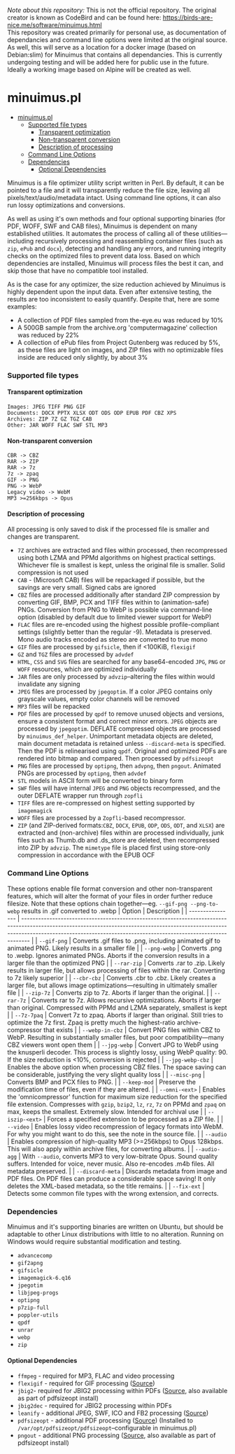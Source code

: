 _Note about this repository:_ This is not the official repository. The original creator is known as CodeBird and can be found here: https://birds-are-nice.me/software/minuimus.html  
This repository was created primarily for personal use, as documentation of dependancies and command line options were limited at the original source.
As well, this will serve as a location for a docker image (based on Debian:slim) for Minuimus that contains all dependancies. This is currently undergoing testing and will be added here for public use in the future. Ideally a working image based on Alpine will be created as well.

# minuimus.pl
- [minuimus.pl](#minuimuspl)
    - [Supported file types](#supported-file-types)
      - [Transparent optimization](#transparent-optimization)
      - [Non-transparent conversion](#non-transparent-conversion)
      - [Description of processing](#description-of-processing)
    - [Command Line Options](#command-line-options)
    - [Dependencies](#dependencies)
      - [Optional Dependencies](#optional-dependencies)

Minuimus is a file optimizer utility script written in Perl. By default, it can be pointed to a file and it will transparently reduce the file size, leaving all pixels/text/audio/metadata intact. Using command line options, it can also run lossy optimizations and conversions.

As well as using it's own methods and four optional supporting binaries (for PDF, WOFF, SWF and CAB files), Minuimus is dependent on many established utilities. It automates the process of calling all of these utilities—including recursively processing and reassembling container files (such as `zip`, `ePub` and `docx`), detecting and handling any errors, and running integrity checks on the optimized files to prevent data loss. Based on which dependencies are installed, Minuimus will process files the best it can, and skip those that have no compatible tool installed.

As is the case for any optimizer, the size reduction achieved by Minuimus is highly dependent upon the input data. Even after extensive testing, the results are too inconsistent to easily quantify. Despite that, here are some examples:
- A collection of PDF files sampled from the-eye.eu was reduced by 10%
- A 500GB sample from the archive.org 'computermagazine' collection was reduced by 22%
- A collection of ePub files from Project Gutenberg was reduced by 5%, as these files are light on images, and ZIP files with no optimizable files inside are reduced only slightly, by about 3%

### Supported file types
#### Transparent optimization
```
Images: JPEG TIFF PNG GIF
Documents: DOCX PPTX XLSX ODT ODS ODP EPUB PDF CBZ XPS
Archives: ZIP 7Z GZ TGZ CAB
Other: JAR WOFF FLAC SWF STL MP3
```

#### Non-transparent conversion
```
CBR -> CBZ
RAR -> ZIP
RAR -> 7z
7z -> zpaq
GIF -> PNG
PNG -> WebP
Legacy video -> WebM
MP3 >=256kbps -> Opus
```

#### Description of processing
All processing is only saved to disk if the processed file is smaller and changes are transparent.
- `7Z` archives are extracted and files within processed, then recompressed using both LZMA and PPMd algorithms on highest practical settings. Whichever file is smallest is kept, unless the original file is smaller. Solid compression is not used
- `CAB` - (Microsoft CAB) files will be repackaged if possible, but the savings are very small. Signed cabs are ignored
- `CBZ` files are processed additionally after standard ZIP compression by converting GIF, BMP, PCX and TIFF files within to (animation-safe) PNGs. Conversion from PNG to WebP is possible via command-line option (disabled by default  due to limited viewer support for WebP)
- `FLAC` files are re-encoded using the highest possible profile-compliant settings (slightly better than the regular -9). Metadata is preserved. Mono audio tracks encoded as stereo are converted to true mono
- `GIF` files are processed by `gifsicle`, then if  <100KiB, `flexigif`
- `GZ` and `TGZ` files are processed by `advdef`
- `HTML`, `CSS` and `SVG` files are searched for any base64-encoded `JPG`, `PNG` or `WOFF` resources, which are optimized individually
- `JAR` files are only processed by `advzip`–altering the files within would invalidate any signing
- `JPEG` files are processed by `jpegoptim`. If a color JPEG contains only grayscale values, empty color channels will be removed
- `MP3` files will be repacked
- `PDF` files are processed by `qpdf` to remove unused objects and versions, ensure a consistent format and correct minor errors. `JPEG` objects are processed by `jpegoptim`. DEFLATE compressed objects are processed by `minuimus_def_helper`. Unimportant metadata objects are deleted, main document metadata is retained unless `--discard-meta` is specified. Then the PDF is relinearised using `qpdf`. Original and optimized PDFs are rendered into bitmap and compared. Then processed by `pdfsizeopt`
- `PNG` files are processed by `optipng`, then `advpng`, then `pngout`. Animated PNGs are processed by `optipng`, then `advdef`
- `STL` models in ASCII form will be converted to binary form
- `SWF` files will have internal `JPEG` and `PNG` objects recompressed, and the outer DEFLATE wrapper run through `zopfli`
- `TIFF` files are re-compressed on highest setting supported by `imagemagick`
- `WOFF` files are processed by a `Zopfli`-based recompressor.
- `ZIP` (and ZIP-derived formats:`CBZ`, `DOCX`, `EPUB`, `ODP`, `ODS`, `ODT`, and `XLSX`) are extracted and (non-archive) files within are processed individually, junk files such as Thumb.db and .ds_store are deleted, then recompressed into ZIP by `advzip`. The `mimetype` file is placed first using store-only compression in accordance with the EPUB OCF

### Command Line Options
These options enable file format conversion and other non-transparent features, which will alter the format of your files in order further reduce filesize.
Note that these options chain together—eg. `--gif-png --png-to-webp` results in .gif converted to .webp
| Option           | Description                                                                                                                                                                                                                                   |
| ---------------- | --------------------------------------------------------------------------------------------------------------------------------------------------------------------------------------------------------------------------------------------- |
| `--gif-png`      | Converts .gif files to .png, including animated gif to animated PNG. Likely results in a smaller file                                                                                                                                         |
| `--png-webp`     | Converts .png to .webp. Ignores animated PNGs. Aborts if the conversion results in a larger file than the optimized PNG                                                                                                                       |
| `--rar-zip`      | Converts .rar to .zip. Likely results in larger file, but allows processing of files within the rar. Converting to 7z likely superior                                                                                                         |
| `--cbr-cbz`      | Converts .cbr to .cbz. Likely creates a larger file, but allows image optimizations—resulting in ultimately smaller file                                                                                                                      |
| `--zip-7z`       | Converts zip to 7z. Aborts if larger than the original.                                                                                                                                                                                       |
| `--rar-7z`       | Converts rar to 7z. Allows recursive optimizations. Aborts if larger than original. Compressed with PPMd and LZMA separately, smallest is kept                                                                                                |
| `--7z-7paq`      | Convert 7z to zpaq. Aborts if larger than original. Still tries to optimize the 7z first. Zpaq is pretty much the highest-ratio archive-compressor that exists                                                                                |
| `--webp-in-cbz`  | Convert PNG files within CBZ to WebP. Resulting in substantially smaller files, but poor compatibility—many CBZ viewers wont open them                                                                                                        |
| `--jpg-webp`     | Convert JPG to WebP using the knusperli decoder. This process is slightly lossy, using WebP quality: 90. If the size reduction is <10%, conversion is rejected                                                                                |
| `--jpg-webp-cbz` | Enables the above option when processing CBZ files. The space saving can be considerable, justifying the very slight quality loss                                                                                                             |
| `--misc-png`     | Converts BMP and PCX files to PNG.                                                                                                                                                                                                            |
| `--keep-mod`     | Preserve the modification time of files, even if they are altered.                                                                                                                                                                            |
| `--omni-<ext>`   | Enables the 'omnicompressor' function for maximum size reduction for the specified file extension. Compresses with `gzip`, `bzip2`, `lz`, `rz`, `7z` on PPMd and `zpaq` on max, keeps the smallest. Extremely slow. Intended for archival use |
| `--iszip-<ext>`  | Forces a specified extension to be processed as a ZIP file.                                                                                                                                                                                   |
| `--video`        | Enables lossy video recompression of legacy formats into WebM. For why you might want to do this, see the note in the source file.                                                                                                            |
| `--audio`        | Enables compression of high-quality MP3 (>=256kbps) to Opus 128kbps. This will also apply within archive files, for converting albums.                                                                                                        |
| `--audio-agg`    | With `--audio`, converts MP3 to very low-bitrate Opus. Sound quality suffers. Intended for voice, never music. Also re-encodes .m4b files. All metadata preserved.                                                                            |
| `--discard-meta` | Discards metadata from image and PDF files. On PDF files can produce a considerable space saving! It only deletes the XML-based metadata, so the title remains.                                                                               |
| `--fix-ext`      | Detects some common file types with the wrong extension, and corrects.   

### Dependencies
Minuimus and it's supporting binaries are written on Ubuntu, but should be adaptable to other Linux distributions with little to no alteration. Running on Windows would require substantial modification and testing.
- `advancecomp`
- `gif2apng`
- `gifsicle`
- `imagemagick-6.q16`
- `jpegotim`
- `libjpeg-progs`
- `optipng`
- `p7zip-full`
- `poppler-utils`
- `qpdf`
- `unrar`
- `webp`
- `zip`

#### Optional Dependencies
- `ffmpeg` - required for MP3, FLAC and video processing
- `flexigif` - required for GIF processing ([Source](https://create.stephan-brumme.com/flexigif-lossless-gif-lzw-optimization/))
- `jbig2`- required for JBIG2 processing within PDFs ([Source](https://github.com/agl/jbig2enc), also available as part of pdfsizeopt install)
- `jbig2dec` - required for JBIG2 processing within PDFs
- `leanify` - additional JPEG, SWF, ICO and FB2 processing ([Source](https://github.com/JayXon/Leanify))
- `pdfsizeopt` - additional PDF processing ([Source](https://github.com/pts/pdfsizeopt)) (Installed to `/var/opt/pdfsizeopt/pdfsizeopt`–configurable in minuimus.pl)
- `pngout` - additional PNG processing ([Source](https://jonof.id.au/kenutils.html), also available as part of pdfsizeopt install)


